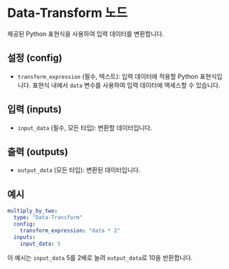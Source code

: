 # Data-Transform 노드

제공된 Python 표현식을 사용하여 입력 데이터를 변환합니다.

## 설정 (config)

*   `transform_expression` (필수, 텍스트): 입력 데이터에 적용할 Python 표현식입니다. 표현식 내에서 `data` 변수를 사용하여 입력 데이터에 액세스할 수 있습니다.

## 입력 (inputs)

*   `input_data` (필수, 모든 타입): 변환할 데이터입니다.

## 출력 (outputs)

*   `output_data` (모든 타입): 변환된 데이터입니다.

## 예시

```yaml
multiply_by_two:
  type: "Data-Transform"
  config:
    transform_expression: "data * 2"
  inputs:
    input_data: 5
```

이 예시는 `input_data` 5를 2배로 늘려 `output_data`로 10을 반환합니다.